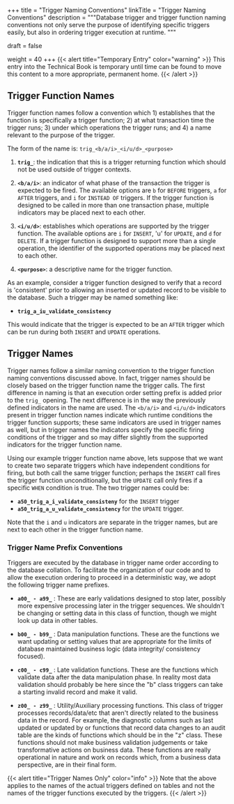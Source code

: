 +++
title = "Trigger Naming Conventions"
linkTitle = "Trigger Naming Conventions"
description = """Database trigger and trigger function naming conventions not only serve the
purpose of identifying specific triggers easily, but also in ordering trigger execution at
runtime.
"""

draft = false

weight = 40
+++
{{< alert title="Temporary Entry" color="warning" >}}
This entry into the Technical Book is temporary until time can be found to move this content to a
more appropriate, permanent home.
{{< /alert >}}

## Trigger Function Names

Trigger function names follow a convention which 1) establishes that the function is specifically
a trigger function; 2) at what transaction time the trigger runs; 3) under which operations the
trigger runs; and 4) a name relevant to the purpose of the trigger.

The form of the name is: `trig_<b/a/i>_<i/u/d>_<purpose>`

  1. **`trig_`**: the indication that this is a trigger returning function which should not be used
     outside of trigger contexts.

  2. **`<b/a/i>`**: an indicator of what phase of the transaction the trigger is expected to be
     fired. The available options are `b` for `BEFORE` triggers, `a` for `AFTER` triggers, and `i`
     for `INSTEAD OF` triggers.  If the trigger function is designed to be called in more than one
     transaction phase, multiple indicators may be placed next to each other.

  3. **`<i/u/d>`**: establishes which operations are supported by the trigger function. The
     available options are `i` for `INSERT`, 'u' for `UPDATE`, and `d` for `DELETE`.  If a trigger
     function is designed to support more than a single operation, the identifier of the supported
     operations may be placed next to each other.

  4. **`<purpose>`**: a descriptive name for the trigger function.

As an example, consider a trigger function designed to verify that a record is 'consistent' prior
to allowing an inserted or updated record to be visible to the database.  Such a trigger may be
named something like:

  * **`trig_a_iu_validate_consistency`**

This would indicate that the trigger is expected to be an `AFTER` trigger which can be run during
both `INSERT` and `UPDATE` operations.

## Trigger Names

Trigger names follow a similar naming convention to the trigger function naming conventions
discussed above.  In fact, trigger names should be closely based on the trigger function name the
trigger calls.  The first difference in naming is that an execution order setting prefix is added
prior to the `trig_` opening.  The next difference is in the way the previously defined indicators
in the name are used.  The `<b/a/i>` and `<i/u/d>` indicators present in trigger function names
indicate which runtime conditions the trigger function supports; these same indicators are used
in trigger names as well, but in trigger names the indicators specify the specific firing
conditions of the trigger and so may differ slightly from the supported indicators for the trigger
function name.

Using our example trigger function name above, lets suppose that we want to create two separate
triggers which have independent conditions for firing, but both call the same trigger function;
perhaps the `INSERT` call fires the trigger function unconditionally, but the `UPDATE` call only
fires if a specific `WHEN` condition is true.  The two trigger names could be:

  * **`a50_trig_a_i_validate_consisteny`** for the `INSERT` trigger
  * **`a50_trig_a_u_validate_consistency`** for the `UPDATE` trigger.

Note that the `i` and `u` indicators are separate in the trigger names, but are next to each other
in the trigger function name.

### Trigger Name Prefix Conventions

Triggers are executed by the database in trigger name order according to the database collation.
To facilitate the organization of our code and to allow the execution ordering to proceed in a
deterministic way, we adopt the following trigger name prefixes.

  * **`a00_ - a99_`** : These are early validations designed to stop later,
    possibly more expensive processing later in the trigger sequences.
    We shouldn't be changing or setting data in this class of function,
    though we might look up data in other tables.

  * **`b00_ - b99_`** : Data manipulation functions.  These are the functions
    we want updating or setting values that are appropriate for the
    limits of database maintained business logic (data integrity/
    consistency focused).

  * **`c00_ - c99_`** : Late validation functions.  These are the functions
    which validate data after the data manipulation phase.  In reality
    most data validation should probably be here since the "b" class
    triggers can take a starting invalid record and make it valid.

  * **`z00_ - z99_`** : Utility/Auxiliary processing functions.  This class
    of trigger processes records/data/etc that aren't directly related
    to the business data in the record.  For example, the diagnostic
    columns such as last updated or updated by or functions that record
    data changes to an audit table are the kinds of functions which
    should be in the "z" class.  These functions should not make
    business validation judgements or take transformative actions on
    business data.  These functions are really operational in nature
    and work on records which, from a business data perspective, are in
    their final form.

{{< alert title="Trigger Names Only" color="info" >}}
Note that the above applies to the names of the actual triggers defined on tables and not the
names of the trigger functions executed by the triggers.
{{< /alert >}}
